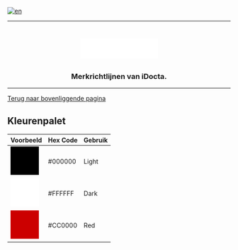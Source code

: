 [![en](https://img.shields.io/badge/lang-en-red.svg)](https://github.com/iDocta/brand-guide/blob/main/palette/README.md)

---

<h1 align="center">
    <a href="https://www.idocta.be"><img src="https://raw.githubusercontent.com/iDocta/brand-guide/main/logo/source/light.svg" width="175px" alt="iDocta"></a>
</h1>
 
<h3 align="center">Merkrichtlijnen van iDocta.</h3>

---

[Terug naar bovenliggende pagina](https://github.com/iDocta/brand-guide)

## Kleurenpalet

| Voorbeeld                                                                                                        | Hex Code | Gebruik |
| ---------------------------------------------------------------------------------------------------------------- | -------- | ------- |
| <img src="https://github.com/iDocta/brand-guide/blob/main/palette/light-000000.png?raw=true" width="64" alt=""/> | #000000  | Light   |
| <img src="https://github.com/iDocta/brand-guide/blob/main/palette/dark-FFFFFF.png?raw=true" width="64" alt=""/>  | #FFFFFF  | Dark    |
| <img src="https://github.com/iDocta/brand-guide/blob/main/palette/red-CC0000.png?raw=true" width="64" alt=""/>   | #CC0000  | Red     |